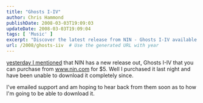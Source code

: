 ```yaml
---
title: "Ghosts I-IV"
author: Chris Hammond
publishDate: 2008-03-03T19:09:03
updateDate: 2008-03-03T19:09:04
tags: [ 'Music' ]
excerpt: "Discover the latest release from NIN - Ghosts I-IV available for purchase at www.nin.com for $5. Stay tuned for download updates!"
url: /2008/ghosts-iiv  # Use the generated URL with year
---
```

<p><a href="https://www.chrishammond.com/desktopmodules/engagepublish/itemlink.aspx?itemid=1100">yesterday I mentioned</a> that NIN has a new release out, Ghosts I-IV that you can purchase from <a href="https://www.nin.com">www.nin.com</a> for $5. Well I purchased it last night and have been unable to download it completely since.</p> <p>I've emailed support and am hoping to hear back from them soon as to how I'm going to be able to download it.</p>

